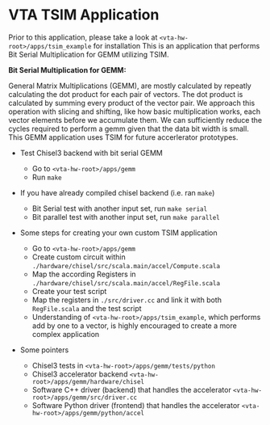 <!--- Licensed to the Apache Software Foundation (ASF) under one -->
<!--- or more contributor license agreements.  See the NOTICE file -->
<!--- distributed with this work for additional information -->
<!--- regarding copyright ownership.  The ASF licenses this file -->
<!--- to you under the Apache License, Version 2.0 (the -->
<!--- "License"); you may not use this file except in compliance -->
<!--- with the License.  You may obtain a copy of the License at -->

<!---   http://www.apache.org/licenses/LICENSE-2.0 -->

<!--- Unless required by applicable law or agreed to in writing, -->
<!--- software distributed under the License is distributed on an -->
<!--- "AS IS" BASIS, WITHOUT WARRANTIES OR CONDITIONS OF ANY -->
<!--- KIND, either express or implied.  See the License for the -->
<!--- specific language governing permissions and limitations -->
<!--- under the License. -->

VTA TSIM Application
======================
Prior to this application, please take a look at `<vta-hw-root>/apps/tsim_example` for installation
This is an application that performs Bit Serial Multiplication for GEMM utilizing TSIM.

**Bit Serial Multiplication for GEMM:**

General Matrix Multiplications (GEMM), are mostly calculated by repeatly calculating the dot product for each pair of vectors.
The dot product is calculated by summing every product of the vector pair.
We approach this operation with slicing and shifting, like how basic multiplication works, each vector elements before we accumulate them.
We can sufficiently reduce the cycles required to perform a gemm given that the data bit width is small. This GEMM application uses TSIM for future accerlerator prototypes.

* Test Chisel3 backend with bit serial GEMM
    * Go to `<vta-hw-root>/apps/gemm`
    * Run `make`

* If you have already compiled chisel backend (i.e. ran `make`)
    * Bit Serial test with another input set, run `make serial`
    * Bit parallel test with another input set, run `make parallel`

* Some steps for creating your own custom TSIM application
    * Go to `<vta-hw-root>/apps/gemm`
    * Create custom circuit within `./hardware/chisel/src/scala.main/accel/Compute.scala`
    * Map the according Registers in `./hardware/chisel/src/scala.main/accel/RegFile.scala`
    * Create your test script
    * Map the registers in `./src/driver.cc` and link it with both `RegFile.scala` and the test script
    * Understanding of `<vta-hw-root>/apps/tsim_example`, which performs add by one to a vector, is highly encouraged to create a more complex application

* Some pointers
    * Chisel3 tests in `<vta-hw-root>/apps/gemm/tests/python`
    * Chisel3 accelerator backend `<vta-hw-root>/apps/gemm/hardware/chisel`
    * Software C++ driver (backend) that handles the accelerator `<vta-hw-root>/apps/gemm/src/driver.cc`
    * Software Python driver (frontend) that handles the accelerator `<vta-hw-root>/apps/gemm/python/accel`
